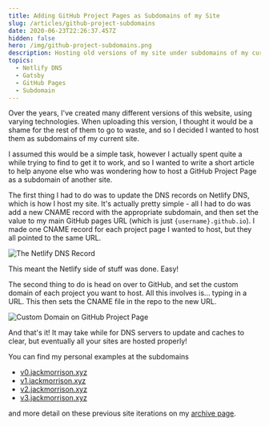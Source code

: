 ```yaml
---
title: Adding GitHub Project Pages as Subdomains of my Site
slug: /articles/github-project-subdomains
date: 2020-06-23T22:26:37.457Z
hidden: false
hero: /img/github-project-subdomains.png
description: Hosting old versions of my site under subdomains of my current domain
topics:
  - Netlify DNS
  - Gatsby
  - GitHub Pages
  - Subdomain
---
```

Over the years, I've created many different versions of this website, using varying technologies. When uploading this version, I thought it would be a shame for the rest of them to go to waste, and so I decided I wanted to host them as subdomains of my current site. 

I assumed this would be a simple task, however I actually spent quite a while trying to find to get it to work, and so I wanted to write a short article to help anyone else who was wondering how to host a GitHub Project Page as a subdomain of another site.

The first thing I had to do was to update the DNS records on Netlify DNS, which is how I host my site. It's actually pretty simple - all I had to do was add a new CNAME record with the appropriate subdomain, and then set the value to my main GitHub pages URL (which is just `{username}.github.io`). I made one CNAME record for each project page I wanted to host, but they all pointed to the same URL.

![The Netlify DNS Record](/img/github-project-subdomains-1.jpg "The Netlify DNS Record")

This meant the Netlify side of stuff was done. Easy!

The second thing to do is head on over to GitHub, and set the custom domain of each project you want to host. All this involves is... typing in a URL. This then sets the CNAME file in the repo to the new URL.

![Custom Domain on GitHub Project Page](/img/github-project-subdomains-2.jpg "Custom Domain on GitHub Project Page")

And that's it! It may take while for DNS servers to update and caches to clear, but eventually all your sites are hosted properly!

You can find my personal examples at the subdomains 
- [v0.jackmorrison.xyz](https://v0.jackmorrison.xyz)
- [v1.jackmorrison.xyz](https://v1.jackmorrison.xyz)
- [v2.jackmorrison.xyz](https://v2.jackmorrison.xyz) 
- [v3.jackmorrison.xyz](https://v3.jackmorrison.xyz)

and more detail on these previous site iterations on my [archive page](https://jackmorrison.xyz/archive).